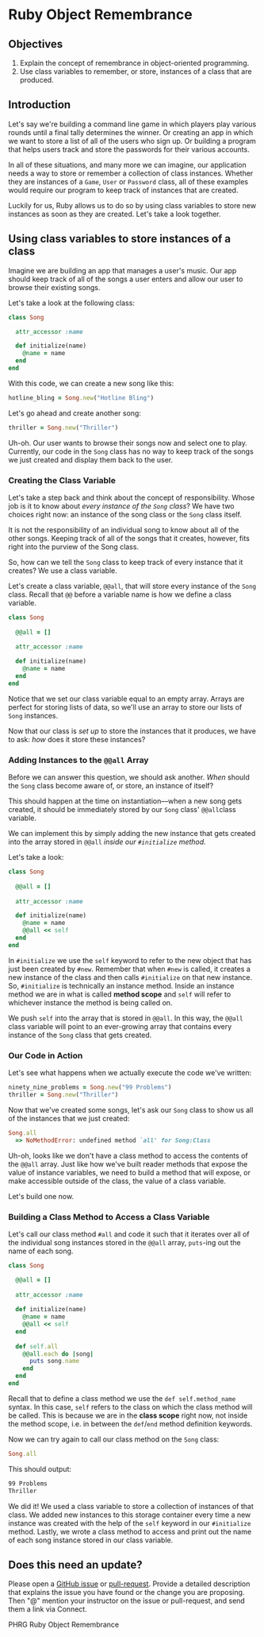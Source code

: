 # Ruby Object Remembrance 

## Objectives

1. Explain the concept of remembrance in object-oriented programming. 
2. Use class variables to remember, or store, instances of a class that are produced. 

## Introduction

Let's say we're building a command line game in which players play various rounds until a final tally determines the winner. Or creating an app in which we want to store a list of all of the users who sign up. Or building a program that helps users track and store the passwords for their various accounts. 

In all of these situations, and many more we can imagine, our application needs a way to store or remember a collection of class instances. Whether they are instances of a `Game`, `User` or `Password` class, all of these examples would require our program to keep track of instances that are created. 

Luckily for us, Ruby allows us to do so by using class variables to store new instances as soon as they are created. Let's take a look together. 

## Using class variables to store instances of a class

Imagine we are building an app that manages a user's music. Our app should keep track of all of the songs a user enters and allow our user to browse their existing songs. 

Let's take a look at the following class:

```ruby
class Song

  attr_accessor :name

  def initialize(name)
    @name = name
  end
end
```

With this code, we can create a new song like this:

```ruby
hotline_bling = Song.new("Hotline Bling")
```

Let's go ahead and create another song:

```ruby
thriller = Song.new("Thriller") 
```

Uh-oh. Our user wants to browse their songs now and select one to play. Currently, our code in the `Song` class has no way to keep track of the songs we just created and display them back to the user. 

### Creating the Class Variable

Let's take a step back and think about the concept of responsibility. Whose job is it to know about *every instance of the `Song` class*? We have two choices right now: an instance of the song class or the `Song` class itself.

It is not the responsibility of an individual song to know about all of the other songs. Keeping track of all of the songs that it creates, however, fits right into the purview of the Song class. 

So, how can we tell the `Song` class to keep track of every instance that it creates? We use a class variable. 

Let's create a class variable, `@@all`, that will store every instance of the `Song` class. Recall that `@@` before a variable name is how we define a class variable.

```ruby
class Song
	
  @@all = []
	
  attr_accessor :name

  def initialize(name)
    @name = name
  end
end
```

Notice that we set our class variable equal to an empty array. Arrays are perfect for storing lists of data, so we'll use an array to store our lists of `Song` instances. 

Now that our class is *set up* to store the instances that it produces, we have to ask: *how* does it store these instances?

### Adding Instances to the `@@all` Array

Before we can answer this question, we should ask another. *When* should the `Song` class become aware of, or store, an instance of itself? 

This should happen at the time on instantiation––when a new song gets created, it should be immediately stored by our `Song` class' `@@all`class variable. 

We can implement this by simply adding the new instance that gets created into the array stored in `@@all` *inside our `#initialize` method.*

Let's take a look:

```ruby
class Song
	
  @@all = []
	
  attr_accessor :name

  def initialize(name)
    @name = name
    @@all << self
  end
end
```

In `#initialize` we use the `self` keyword to refer to the new object that has just been created by `#new`. Remember that when `#new` is called, it creates a new instance of the class and then calls `#initialize` on that new instance. So, `#initialize` is technically an instance method. Inside an instance method we are in what is called **method scope** and `self` will refer to whichever instance the method is being called on. 

We push `self` into the array that is stored in `@@all`. In this way, the `@@all` class variable will point to an ever-growing array that contains every instance of the `Song` class that gets created. 

### Our Code in Action

Let's see what happens when we actually execute the code we've written:

```ruby
ninety_nine_problems = Song.new("99 Problems")
thriller = Song.new("Thriller")
```

Now that we've created some songs, let's ask our `Song` class to show us all of the instances that we just created:

```ruby
Song.all
  => NoMethodError: undefined method `all' for Song:Class
```

Uh-oh, looks like we don't have a class method to access the contents of the `@@all` array. Just like how we've built reader methods that expose the value of instance variables, we need to build a method that will expose, or make accessible outside of the class, the value of a class variable. 

Let's build one now.

### Building a Class Method to Access a Class Variable

Let's call our class method `#all` and code it such that it iterates over all of the individual song instances stored in the `@@all` array, `puts`-ing out the name of each song. 

```ruby
class Song

  @@all = []
	
  attr_accessor :name
	
  def initialize(name)
    @name = name
    @@all << self
  end
	
  def self.all
    @@all.each do |song|
      puts song.name
    end
  end
end
```

Recall that to define a class method we use the `def self.method_name` syntax. In this case, `self` refers to the class on which the class method will be called. This is because we are in the **class scope** right now, not inside the method scope, i.e. in between the `def`/`end` method definition keywords. 

Now we can try again to call our class method on the `Song` class:

```ruby
Song.all
```

This should output:

```bash
99 Problems
Thriller
```

We did it! We used a class variable to store a collection of instances of that class. We added new instances to this storage container every time a new instance was created with the help of the `self` keyword in our `#initialize` method. Lastly, we wrote a class method to access and print out the name of each song instance stored in our class variable. 

## Does this need an update?
 Please open a [GitHub issue](https://github.com/learn-co-curriculum/phrg-ruby-remembering-objects-readme/issues) or [pull-request](https://github.com/learn-co-curriculum/phrg-ruby-remembering-objects-readme/pulls). Provide a detailed description that explains the issue you have found or the change you are proposing. Then "@" mention your instructor on the issue or pull-request, and send them a link via Connect.

<p data-visibility='hidden'>PHRG Ruby Object Remembrance</p>
